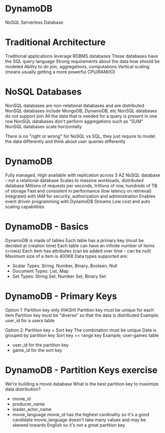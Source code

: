 # DynamoDB

NoSQL Serverless Database

# Traditional Architecture

Traditional applications leverage RDBMS databases
These databases have the SQL query language
Strong requirements about the data how should be modeled
Ability to do join, aggregations, computations
Vertical scaling (means usually getting a more powerful CPU/RAM/IO)

# NoSQL Databases

NonSQL databases are non-relational databases and are distributed
NonSQL databases include MongoDB, DynamoDB, etc
NonSQL databases do not support join
All the data that is needed for a query is present in one row
NonSQL databases don't perform aggregations such as "SUM"
NonSQL databases scale horizontally

There is no "right or wrong" for NoSQL vs SQL, they just require to model the data differently and think about user queries differently

# DynamoDB

Fully managed, High available with replication across 3 AZ
NoSQL database - not a relational database
Scales to massive workloads, distributed database
Millions of requests per seconds, trillions of row, hundreds of TB of storage
Fast and consistent in performance (low latency on retrieval)
Integrated with IAM for security, authorization and administration
Enables event driven programming with DynamoDB Streams
Low cost and auto scaling capabilities 

# DynamoDB - Basics

DynamoDB is made of tables
Each table has a primary key (must be decided at creation time)
Each table can have an infinite number of items (=rows)
Each item has attributes (can be added over time - can be null)
Maximum size of a item is 400KB
Data types supported are:
- Scalar Types: String, Number, Binary, Boolean, Null
- Document Types: List, Map
- Set Types: String Set, Number Set, Binary Set

# DynamoDB - Primary Keys

Option 1: Partition key only (HASH)
Partition key must be unique for each item
Partition key must be "diverse" so that the data is distributed
Example: user_id for a users table

Option 2: Partition key + Sort key
The combination must be unique
Data is grouped by partition key
Sort key == range key
Example; user-games table
- user_id for the partition key
- game_id for the sort key

# DynamoDB - Partition Keys exercise

We're building a movie database
What is the best partition key to maximize data distribution?
- movie_id
- producer_name
- leader_actor_name
- movie_language
movie_id has the highest cardinality so it's a good candidate
movie_language doesn't take many values and may be skewed towards English so it's not a great partition key